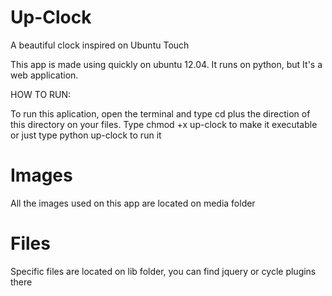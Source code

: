 Up-Clock
========

A beautiful clock inspired on Ubuntu Touch


This app is made using quickly on ubuntu 12.04. It runs on python, but It's a web application.


HOW TO RUN: 

To run this aplication, open the terminal and type cd plus the direction of this directory on your files. Type chmod +x up-clock to make it executable or just type python up-clock to run it


Images
========

All the images used on this app are located on media folder


Files
========

Specific files are located on lib folder, you can find jquery or cycle plugins there 

